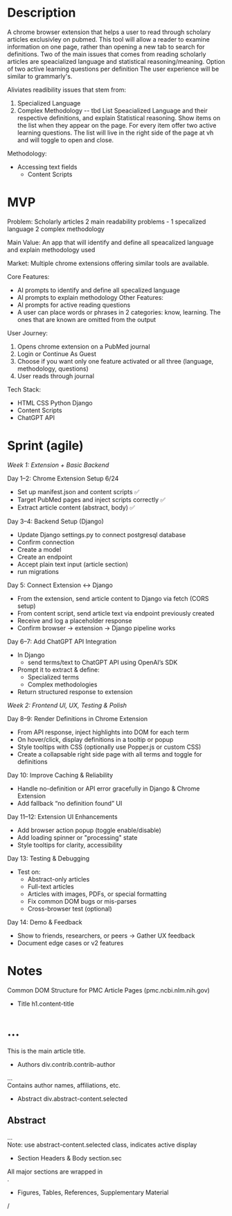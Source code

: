 # Description
A chrome browser extension that helps a user to read through scholary articles exclusivley on pubmed. This tool will allow a reader to examine information on one page, rather than opening a new tab to search for definitions. Two of the main issues that comes from reading scholarly articles are speacialized language and statistical reasoning/meaning. Option of two active learning questions per definition The user experience will be similar to grammarly's.

Aliviates readibility issues that stem from:
1. Specialized Language
2. Complex Methodology -- tbd
List Speacialized Language and their respective definitions, and explain Statistical reasoning. Show items on the list when they appear on the page. For every item offer two active learning questions. The list will live in the right side of the page at vh and will toggle to open and close.

Methodology:
- Accessing text fields 
  - Content Scripts 



# MVP 
Problem: Scholarly articles 2 main readability problems - 1 specalized language 2 complex methodology 

Main Value: An app that will identify and define all speacalized language and explain methodology used 

Market: Multiple chrome extensions offering similar tools are available. 

Core Features:
- AI prompts to identify and define all specalized language
- AI prompts to explain methodology 
Other Features:
- AI prompts for active reading questions
- A user can place words or phrases in 2 categories: know, learning. The ones that are known are omitted from the output

User Journey:
1. Opens chrome extension on a PubMed journal 
2. Login or Continue As Guest
3. Choose if you want only one feature activated or all three (language, methodology, questions)
4. User reads through journal 

Tech Stack:
- HTML CSS Python Django 
- Content Scripts
- ChatGPT API







# Sprint (agile)

*Week 1: Extension + Basic Backend*

Day 1–2: Chrome Extension Setup 6/24
- Set up manifest.json and content scripts ✅ 
- Target PubMed pages and inject scripts correctly ✅ 
- Extract article content (abstract, body) ✅ 

Day 3–4: Backend Setup (Django)
- Update Django settings.py to connect postgresql database
- Confirm connection
- Create a model
- Create an endpoint
- Accept plain text input (article section)
- run migrations

Day 5: Connect Extension ↔ Django
- From the extension, send article content to Django via fetch (CORS setup)
- From content script, send article text via endpoint previously created
- Receive and log a placeholder response
- Confirm browser → extension → Django pipeline works

Day 6–7: Add ChatGPT API Integration
- In Django 
  - send terms/text to ChatGPT API using OpenAI’s SDK
- Prompt it to extract & define:
  - Specialized terms
  - Complex methodologies
-  Return structured response to extension




*Week 2: Frontend UI, UX, Testing & Polish*

Day 8–9: Render Definitions in Chrome Extension
- From API response, inject highlights into DOM for each term
- On hover/click, display definitions in a tooltip or popup
- Style tooltips with CSS (optionally use Popper.js or custom CSS)
- Create a collapsable right side page with all terms and toggle for definitions  

Day 10: Improve Caching & Reliability
- Handle no-definition or API error gracefully in Django & Chrome Extension
- Add fallback “no definition found” UI

Day 11–12: Extension UI Enhancements
- Add browser action popup (toggle enable/disable)
- Add loading spinner or "processing" state
- Style tooltips for clarity, accessibility

Day 13: Testing & Debugging
- Test on:
  - Abstract-only articles
  - Full-text articles
  - Articles with images, PDFs, or special formatting
  - Fix common DOM bugs or mis-parses
  - Cross-browser test (optional)

Day 14: Demo & Feedback
- Show to friends, researchers, or peers -> Gather UX feedback
- Document edge cases or v2 features 



# Notes
Common DOM Structure for PMC Article Pages (pmc.ncbi.nlm.nih.gov)
- Title 
h1.content-title
<h1 class="content-title">...</h1>
This is the main article title.

- Authors
div.contrib.contrib-author
<div class="contrib-group">
  <div class="contrib contrib-author">...</div>
  <!-- multiple authors -->
</div>
Contains author names, affiliations, etc.

- Abstract
div.abstract-content.selected
<section class="abstract">
  <h2>Abstract</h2>
  <div class="abstract-content selected">...</div>
</section>
Note: use abstract-content.selected class, indicates active display

- Section Headers & Body
section.sec
<section class="sec"></section>
All major sections are wrapped in <section class="sec">.

- Figures, Tables, References, Supplementary Material
<div class="fig-wrap"> / <figure>
<div class="table-wrap">
<div class="ref-list">
<div class="supplemental-materials">
